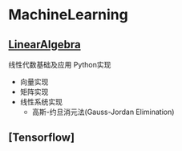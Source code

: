# MachineLearning    

## [LinearAlgebra](./LinearAlgebra/README.md)    

线性代数基础及应用  Python实现     
* 向量实现    
* 矩阵实现    
* 线性系统实现    
    * 高斯-约旦消元法(Gauss-Jordan Elimination)     

## [Tensorflow]